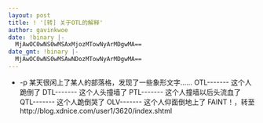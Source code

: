 ```yaml
---
layout: post
title: ! '[转] 关于OTL的解释'
author: gavinkwoe
date: !binary |-
  MjAwOC0wNS0wMSAxMjozMTowNyArMDgwMA==
date_gmt: !binary |-
  MjAwOC0wNS0wMSAwNDozMTowNyArMDgwMA==
---
```

- -p  某天很闲上了某人的部落格，发现了一些象形文字……
OTL------- 这个人跪倒了
DTL------- 这个人头撞墙了
PTL------- 这个人撞墙以后头流血了
QTL------- 这个人跪倒哭了
OLV------- 这个人仰面倒地上了
FAINT！，转至http://blog.xdnice.com/user1/3620/index.shtml
